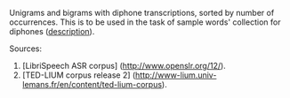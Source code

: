 Unigrams and bigrams with diphone transcriptions, sorted by number of occurrences.
This is to be used in the task of sample words' collection for diphones
([description](https://sourceforge.net/p/cmusphinx/mailman/message/35804570/)).

Sources:

1. [LibriSpeech ASR corpus] (http://www.openslr.org/12/).
2. [TED-LIUM corpus release 2] (http://www-lium.univ-lemans.fr/en/content/ted-lium-corpus).
